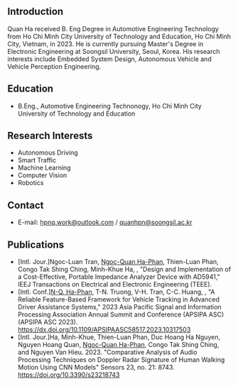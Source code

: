 ## Introduction
Quan Ha received B. Eng Degree in Automotive Engineering Technology from Ho Chi Minh City University of Technology and Education, Ho Chi Minh City, Vietnam, in 2023. He is currently pursuing Master's Degree in Electronic Engineering at Soongsil University, Seoul, Korea. His research interests include Embedded System Design, Autonomous Vehicle and Vehicle Perception Engineering.

## Education
+ B.Eng., Automotive Engineering Technonogy, Ho Chi Minh City University of Technology and Education


## Research Interests
+ Autonomous Driving
+ Smart Traffic
+ Machine Learning
+ Computer Vision
+ Robotics

## Contact
+ E-mail: hpnq.work@outlook.com / quanhpn@soongsil.ac.kr
  
## Publications
+ [Intl. Jour.]Ngoc-Luan Tran, <ins>Ngoc-Quan Ha-Phan</ins>, Thien-Luan Phan, Congo Tak Shing Ching, Minh-Khue Ha, , "Design and Implementation of a Cost-Effective, Portable Impedance Analyzer Device with AD5941," IEEJ Transactions on Electrical and Electronic Engineering (TEEE).
+ [Intl. Conf.]<ins>N-Q. Ha-Phan</ins>, T-N. Truong, V-H. Tran, C-C. Huang, , "A Reliable Feature-Based Framework for Vehicle Tracking in Advanced Driver Assistance Systems," 2023 Asia Pacific Signal and Information Processing Association Annual Summit and Conference (APSIPA ASC) (APSIPA ASC 2023). https://dx.doi.org/10.1109/APSIPAASC58517.2023.10317503
+ [Intl. Jour.]Ha, Minh-Khue, Thien-Luan Phan, Duc Hoang Ha Nguyen, Nguyen Hoang Quan, <ins>Ngoc-Quan Ha-Phan</ins>, Congo Tak Shing Ching, and Nguyen Van Hieu. 2023. "Comparative Analysis of Audio Processing Techniques on Doppler Radar Signature of Human Walking Motion Using CNN Models" Sensors 23, no. 21: 8743. https://doi.org/10.3390/s23218743
